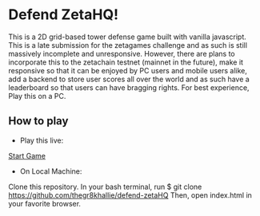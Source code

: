 # Defend ZetaHQ!

This is a 2D grid-based tower defense game built with vanilla javascript. This is a late submission for the zetagames challenge and as such is still massively incomplete and unresponsive. However, there are plans to incorporate this to the zetachain testnet (mainnet in the future), make it responsive so that it can be enjoyed by PC users and mobile users alike, add a backend to store user scores all over the world and as such have a leaderboard so that users can have bragging rights. For best experience, Play this on a PC.

## How to play

- Play this live:

[Start Game](https://defendzetahq.netlify.app/)

- On Local Machine:

Clone this repository. In your bash terminal, run
$ git clone https://github.com/thegr8khallie/defend-zetaHQ
Then, open index.html in your favorite browser.
